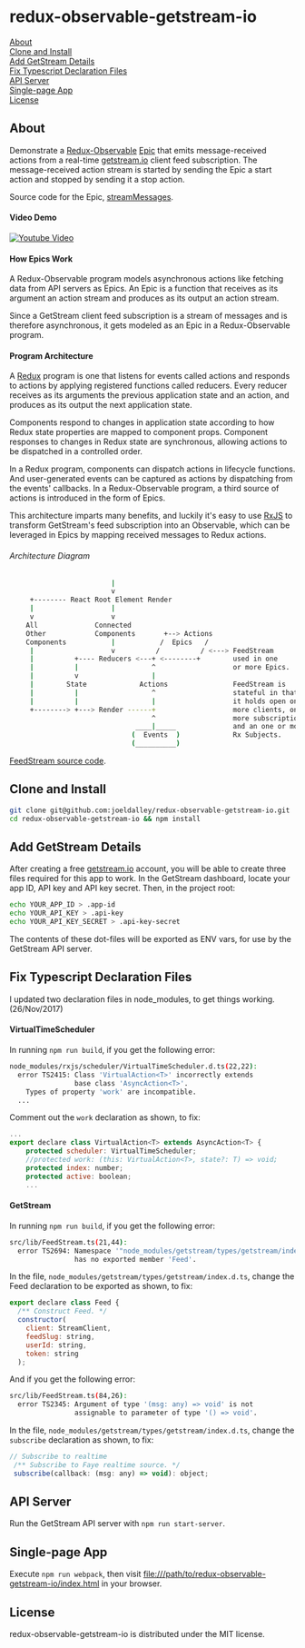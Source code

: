 # redux-observable-getstream-io

[About](#about)<br/>
[Clone and Install](#clone-and-install)<br/>
[Add GetStream Details](#add-getstream-details)<br/>
[Fix Typescript Declaration Files](#fix-typescript-declaration-files)<br/>
[API Server](#api-server)<br/>
[Single-page App](#single-page-app)<br/>
[License](#license)<br/>

## About

Demonstrate a [Redux-Observable](https://redux-observable.js.org/) [Epic](https://redux-observable.js.org/docs/basics/Epics.html) that emits message-received actions from a real-time [getstream.io](https://getstream.io) client feed subscription. The message-received action stream is started by sending the Epic a start action and stopped by sending it a stop action.

Source code for the Epic, [streamMessages](https://github.com/joeldalley/redux-observable-getstream-io/blob/master/src/app/epic.ts#L83).

#### Video Demo

[![Youtube Video](https://i.imgur.com/eE5t83P.png)](https://www.youtube.com/watch?v=o_gMcbv3baU)

#### How Epics Work

A Redux-Observable program models asynchronous actions like fetching data from API servers as Epics. An Epic is a function that receives as its argument an action stream and produces as its output an action stream.

Since a GetStream client feed subscription is a stream of messages and is therefore asynchronous, it gets modeled as an Epic in a Redux-Observable program.

#### Program Architecture

A [Redux](https://redux.js.org/) program is one that listens for events called actions and responds to actions by applying registered functions called reducers. Every reducer receives as its arguments the previous application state and an action, and produces as its output the next application state.

Components respond to changes in application state according to how Redux state properties are mapped to component props. Component responses to changes in Redux state are synchronous, allowing actions to be dispatched in a controlled order.

In a Redux program, components can dispatch actions in lifecycle functions. And user-generated events can be captured as actions by dispatching from the events' callbacks. In a Redux-Observable program, a third source of actions is introduced in the form of Epics.

This architecture imparts many benefits, and luckily it's easy to use [RxJS](http://reactivex.io/rxjs/) to transform GetStream's feed subscription into an Observable, which can be leveraged in Epics by mapping received messages to Redux actions.

###### Architecture Diagram
```sh
                         |
                         v
     +-------- React Root Element Render
     |                   |  
     v                   v            
    All              Connected
    Other            Components       +--> Actions
    Components           |           /  Epics   /
     |                   v          /          / <---> FeedStream
     |          +---- Reducers <---+ <--------+        used in one
     |          |                  ^                   or more Epics.
     |          v                  |
     |        State             Actions                FeedStream is
     |          |                  ^                   stateful in that
     |          |                  |                   it holds open one or
     +--------> +---> Render ------+                   more clients, one or
                                   ^                   more subscriptions,
                               ____|_____              and an one or more
                              (  Events  )             Rx Subjects.
                              (__________)
```
[FeedStream source code](https://github.com/joeldalley/redux-observable-getstream-io/blob/master/src/lib/FeedStream.ts).

## Clone and Install

```sh
git clone git@github.com:joeldalley/redux-observable-getstream-io.git
cd redux-observable-getstream-io && npm install
```
## Add GetStream Details

After creating a free [getstream.io](https://getstream.io) account, you will be able to create three files required for this app to work. In the GetStream dashboard, locate your app ID, API key and API key secret. Then, in the project root:

```sh
echo YOUR_APP_ID > .app-id
echo YOUR_API_KEY > .api-key
echo YOUR_API_KEY_SECRET > .api-key-secret
```
The contents of these dot-files will be exported as ENV vars, for use by the GetStream API server.

## Fix Typescript Declaration Files

I updated two declaration files in node_modules, to get things working. (26/Nov/2017)

#### VirtualTimeScheduler

In running `npm run build`, if you get the following error:

```sh
node_modules/rxjs/scheduler/VirtualTimeScheduler.d.ts(22,22):
  error TS2415: Class 'VirtualAction<T>' incorrectly extends
                base class 'AsyncAction<T>'.
    Types of property 'work' are incompatible.
  ...
```

Comment out the `work` declaration as shown, to fix:

```javascript
...
export declare class VirtualAction<T> extends AsyncAction<T> {
    protected scheduler: VirtualTimeScheduler;
    //protected work: (this: VirtualAction<T>, state?: T) => void;
    protected index: number;
    protected active: boolean;
    ...
```

#### GetStream

In running `npm run build`, if you get the following error:

```sh
src/lib/FeedStream.ts(21,44):
  error TS2694: Namespace '"node_modules/getstream/types/getstream/index"'
                has no exported member 'Feed'.
```

In the file, `node_modules/getstream/types/getstream/index.d.ts`,
change the Feed declaration to be exported as shown, to fix:

```javascript
export declare class Feed {
  /** Construct Feed. */
  constructor(
    client: StreamClient,
    feedSlug: string,
    userId: string,
    token: string
  );
```

And if you get the following error:

```sh
src/lib/FeedStream.ts(84,26):
  error TS2345: Argument of type '(msg: any) => void' is not
                assignable to parameter of type '() => void'.
```

In the file, `node_modules/getstream/types/getstream/index.d.ts`,
change the `subscribe` declaration as shown, to fix:

```javascript
// Subscribe to realtime
 /** Subscribe to Faye realtime source. */
 subscribe(callback: (msg: any) => void): object;
```

## API Server

Run the GetStream API server with `npm run start-server`.

## Single-page App

Execute `npm run webpack`, then visit [file:///path/to/redux-observable-getstream-io/index.html](file:///path/to/redux-observable-getstream-io/index.html) in your browser.

## License
redux-observable-getstream-io is distributed under the MIT license.
